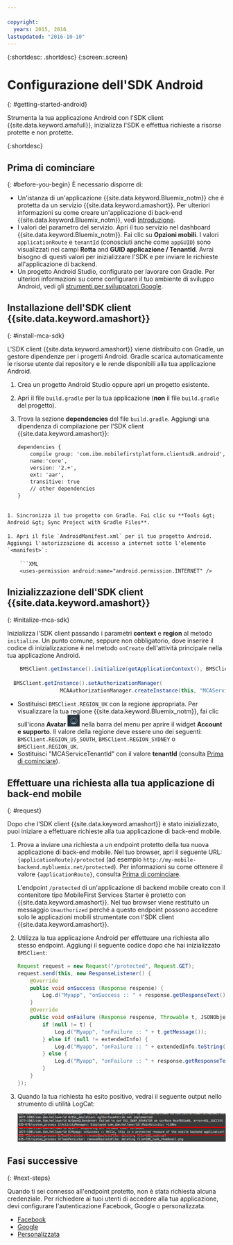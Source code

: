 ```yaml
---

copyright:
  years: 2015, 2016
lastupdated: "2016-10-10"
---
```

{:shortdesc: .shortdesc}
{:screen:.screen}


# Configurazione dell'SDK Android
{: #getting-started-android}

Strumenta la tua applicazione Android con l'SDK client {{site.data.keyword.amafull}}, inizializza l'SDK e effettua richieste a risorse protette e non protette.

{:shortdesc}

## Prima di cominciare
{: #before-you-begin}
È necessario disporre di:
* Un'istanza di un'applicazione  {{site.data.keyword.Bluemix_notm}} che è protetta da un servizio {{site.data.keyword.amashort}}. Per ulteriori informazioni su come creare un'applicazione di back-end {{site.data.keyword.Bluemix_notm}}, vedi [Introduzione](index.html).
* I valori del parametro del servizio. Apri il tuo servizio nel dashboard {{site.data.keyword.Bluemix_notm}}. Fai clic su **Opzioni mobili**. I valori `applicationRoute` e `tenantId` (conosciuti anche come `appGUID`)  sono visualizzati nei campi **Rotta** and **GUID applicazione / TenantId**. Avrai bisogno di questi valori per inizializzare l'SDK e per inviare le richieste all'applicazione di backend.
* Un progetto Android Studio, configurato per lavorare con Gradle. Per ulteriori informazioni su come configurare il tuo ambiente di sviluppo Android, vedi gli [strumenti per sviluppatori Google](http://developer.android.com/sdk/index.html).

## Installazione dell'SDK client {{site.data.keyword.amashort}}
{: #install-mca-sdk}

L'SDK client {{site.data.keyword.amashort}} viene distribuito con Gradle, un gestore dipendenze per i progetti Android. Gradle scarica automaticamente le risorse utente dai repository e le rende disponibili alla tua applicazione Android.

1. Crea un progetto Android Studio oppure apri un progetto esistente.

1. Apri il file `build.gradle` per la tua applicazione (**non** il file `build.gradle` del progetto).

1. Trova la sezione **dependencies** del file `build.gradle`.  Aggiungi una dipendenza di compilazione per l'SDK client {{site.data.keyword.amashort}}:

	```Gradle
	dependencies {
		compile group: 'com.ibm.mobilefirstplatform.clientsdk.android',    
        name:'core',
        version: '2.+',
        ext: 'aar',
        transitive: true
    	// other dependencies  
	}
```

1. Sincronizza il tuo progetto con Gradle. Fai clic su **Tools &gt; Android &gt; Sync Project with Gradle Files**.

1. Apri il file `AndroidManifest.xml` per il tuo progetto Android. Aggiungi l'autorizzazione di accesso a internet sotto l'elemento `<manifest>`:

	```XML
	<uses-permission android:name="android.permission.INTERNET" />
```

## Inizializzazione dell'SDK client {{site.data.keyword.amashort}}
{: #initalize-mca-sdk}

Inizializza l'SDK client passando i parametri **context** e **region** al metodo `initialize`. Un punto comune, seppure non obbligatorio, dove inserire il codice di inizializzazione è nel metodo `onCreate` dell'attività principale nella tua applicazione Android.

```Java
	BMSClient.getInstance().initialize(getApplicationContext(), BMSClient.REGION_UK);
					
  BMSClient.getInstance().setAuthorizationManager(
                 MCAAuthorizationManager.createInstance(this, "MCAServiceTenantId"));

```

   * Sostituisci `BMSClient.REGION_UK` con la regione appropriata.  Per visualizzare la tua regione {{site.data.keyword.Bluemix_notm}}, fai clic sull'icona **Avatar** ![icona Avatar](images/face.jpg "icona Avatar")  nella barra del menu per aprire il widget **Account e supporto**. Il valore della regione deve essere uno dei seguenti: `BMSClient.REGION_US_SOUTH`, `BMSClient.REGION_SYDNEY` o `BMSClient.REGION_UK`.
   * Sostituisci "MCAServiceTenantId" con il valore **tenantId** (consulta [Prima di cominciare](#before-you-begin)). 

## Effettuare una richiesta alla tua applicazione di back-end mobile
{: #request}

Dopo che l'SDK client {{site.data.keyword.amashort}} è stato inizializzato, puoi iniziare a effettuare richieste alla tua applicazione di back-end mobile.

1. Prova a inviare una richiesta a un endpoint protetto della tua nuova applicazione di back-end mobile. Nel tuo browser, apri il seguente URL: `{applicationRoute}/protected` (ad esempio `http://my-mobile-backend.mybluemix.net/protected`).   Per informazioni su come ottenere il valore `{applicationRoute}`, consulta   [Prima di cominciare](#before-you-begin). 
	
	L'endpoint `/protected` di un'applicazione di backend mobile creato con il contenitore tipo MobileFirst Services Starter è protetto con {{site.data.keyword.amashort}}. Nel tuo browser viene restituito un messaggio `Unauthorized` perché a questo endpoint possono accedere solo le applicazioni mobili strumentate con l'SDK client {{site.data.keyword.amashort}}.

1. Utilizza la tua applicazione Android per effettuare una richiesta allo stesso endpoint. Aggiungi il seguente codice dopo che hai inizializzato `BMSClient`:

	```Java
	Request request = new Request("/protected", Request.GET);
	request.send(this, new ResponseListener() {
		@Override
		public void onSuccess (Response response) {
			Log.d("Myapp", "onSuccess :: " + response.getResponseText());
		}
		@Override
		public void onFailure (Response response, Throwable t, JSONObject extendedInfo) {
			if (null != t) {
				Log.d("Myapp", "onFailure :: " + t.getMessage());
			} else if (null != extendedInfo) {
				Log.d("Myapp", "onFailure :: " + extendedInfo.toString());
			} else {
				Log.d("Myapp", "onFailure :: " + response.getResponseText());
			}
		}
	});
	```

1. Quando la tua richiesta ha esito positivo, vedrai il seguente output nello strumento di utilità LogCat:

	![immagine](images/getting-started-android-success.png)

## Fasi successive
{: #next-steps}

Quando ti sei connesso all'endpoint protetto, non è stata richiesta alcuna credenziale. Per richiedere ai tuoi utenti di accedere alla tua applicazione, devi configurare l'autenticazione Facebook, Google o personalizzata.
* [Facebook](facebook-auth-android.html)
* [Google](google-auth-android.html)
* [Personalizzata](custom-auth-android.html)
